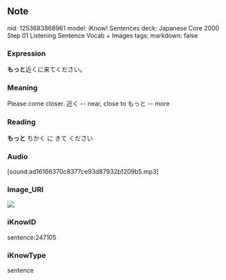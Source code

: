 ## Note
nid: 1253683868961
model: iKnow! Sentences
deck: Japanese Core 2000 Step 01 Listening Sentence Vocab + Images
tags: 
markdown: false

### Expression
<!DOCTYPE html>
<title></title>
<b>もっと</b>近くに来てください。



### Meaning
Please come closer.
近く -- near, close to
もっと -- more

### Reading
<!DOCTYPE html>
<title></title>
<b>もっと</b> ちかく に きて ください



### Audio
[sound:ad16166370c8377ce93d87932b1209b5.mp3]

### Image_URI
<!DOCTYPE html>
<title></title>
<img src="2e905c154487e2d081b585dc218981be.jpg">



### iKnowID
sentence:247105

### iKnowType
sentence

